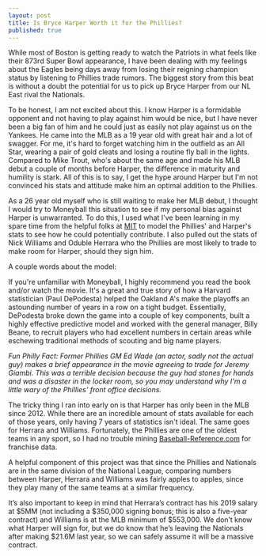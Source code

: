 ```yaml
---
layout: post
title: Is Bryce Harper Worth it for the Phillies?
published: true
---
```


While most of Boston is getting ready to watch the Patriots in what feels like their 873rd Super Bowl appearance, I have been dealing with my feelings about the Eagles being days away from losing their reigning champion status by listening to Phillies trade rumors. The biggest story from this beat is without a doubt the potential for us to pick up Bryce Harper from our NL East rival the Nationals. 

To be honest, I am not excited about this. I know Harper is a formidable opponent and not having to play against him would be nice, but I have never been a big fan of him and he could just as easily not play against us on the Yankees. He came into the MLB as a 19 year old with great hair and a lot of swagger. For me, it's hard to forget watching him in the outfield as an All Star, wearing a pair of gold cleats and losing a routine fly ball in the lights. Compared to Mike Trout, who's about the same age and made his MLB debut a couple of months before Harper, the difference in maturity and humility is stark. All of this is to say, I get the hype around Harper but I'm not convinced his stats and attitude make him an optimal addition to the Phillies.

As a 26 year old myself who is still waiting to make her MLB debut, I thought I would try to Moneyball this situation to see if my personal bias against Harper is unwarranted. To do this, I used what I've been learning in my spare time from the helpful folks at [MIT](https://ocw.mit.edu/courses/sloan-school-of-management/15-071-the-analytics-edge-spring-2017/index.htm) to model the Phillies' and Harper's stats to see how he could potentially contribute. I also pulled out the stats of Nick Williams and Oduble Herrara who the Phillies are most likely to trade to make room for Harper, should they sign him. 

A couple words about the model:

If you're unfamiliar with Moneyball, I highly recommend you read the book and/or watch the movie. It's a great and true story of how a Harvard statistician (Paul DePodesta) helped the Oakland A's make the playoffs an astounding number of years in a row on a tight budget. Essentially, DePodesta broke down the game into a couple of key components, built a highly effective predictive model and worked with the general manager, Billy Beane, to recruit players who had excellent numbers in certain areas while eschewing traditional methods of scouting and big name players.

*Fun Philly Fact: Former Phillies GM Ed Wade (an actor, sadly not the actual guy) makes a brief appearance in the movie agreeing to trade for Jeremy Giambi. This was a terrible decision because the guy had stones for hands and was a disaster in the locker room, so you may understand why I'm a little wary of the Phillies' front office decisions.*

The tricky thing I ran into early on is that Harper has only been in the MLB since 2012. While there are an incredible amount of stats available for each of those years, only having 7 years of statistics isn't ideal. The same goes for Herrara and Williams. Fortunately, the Phillies are one of the oldest teams in any sport, so I had no trouble mining [Baseball-Reference.com](https://www.baseball-reference.com/) for franchise data. 

A helpful component of this project was that since the Phillies and Nationals are in the same division of the National League, comparing numbers between Harper, Herrara and Williams was fairly apples to apples, since they play many of the same teams at a similar frequency. 

It’s also important to keep in mind that Herrara’s contract has his 2019 salary at $5MM (not including a $350,000 signing bonus; this is also a five-year contract) and Williams is at the MLB minimum of $553,000. We don’t know what Harper will sign for, but we do know that he’s leaving the Nationals after making $21.6M last year, so we can safely assume it will be a massive contract.
